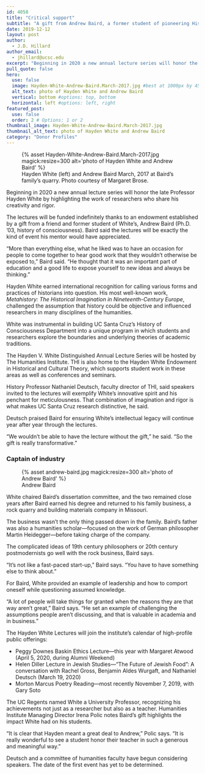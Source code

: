 ```yaml
---
id: 4058
title: "Critical support"
subtitle: "A gift from Andrew Baird, a former student of pioneering History of Consciousness Professor Hayden White, has endowed an annual lecture honoring White and his work"
date: 2019-12-12
layout: post
author:
  - J.D. Hillard
author_email:
  - jhillard@ucsc.edu
excerpt: "Beginning in 2020 a new annual lecture series will honor the late Professor Hayden White by highlighting the work of researchers who share his creativity and rigor."
pull_quote: false
hero:
  use: false
  image: Hayden-White-Andrew-Baird.March-2017.jpg #best at 1000px by 450px
  alt_text: photo of Hayden White and Andrew Baird
  vertical: bottom #options: top, bottom
  horizontal: left #options: left, right
featured_post:
  use: false
  order: 2 # Options: 1 or 2
thumbnail_image: Hayden-White-Andrew-Baird.March-2017.jpg
thumbnail_alt_text: photo of Hayden White and Andrew Baird
category: "Donor Profiles"
---
```


<figure class="inline-image right">
  {% asset Hayden-White-Andrew-Baird.March-2017.jpg magick:resize=300 alt='photo of Hayden White and Andrew Baird' %}
  <figcaption>Hayden White (left) and Andrew Baird March, 2017 at Baird&#8217;s family&#8217;s quarry. Photo courtesy of Margaret Brose.</figcaption>
</figure>

Beginning in 2020 a new annual lecture series will honor the late Professor Hayden White by highlighting the work of researchers who share his creativity and rigor.

The lectures will be funded indefinitely thanks to an endowment established by a gift from a friend and former student of White’s, Andrew Baird (Ph.D. &#8217;03, history of consciousness). Baird said the lectures will be exactly the kind of event his mentor would have appreciated.

“More than everything else, what he liked was to have an occasion for people to come together to hear good work that they wouldn’t otherwise be exposed to,” Baird said. “He thought that it was an important part of education and a good life to expose yourself to new ideas and always be thinking.”

Hayden White earned international recognition for calling various forms and practices of historians into question. His most well-known work, _Metahistory: The Historical Imagination in Nineteenth-Century Europe_, challenged the assumption that history could be objective and influenced researchers in many disciplines of the humanities.

White was instrumental in building UC Santa Cruz’s History of Consciousness Department into a unique program in which students and researchers explore the boundaries and underlying theories of academic traditions.

The Hayden V. White Distinguished Annual Lecture Series will be hosted by The Humanities Institute. THI is also home to the Hayden White Endowment in Historical and Cultural Theory, which supports student work in these areas as well as conferences and seminars.

History Professor Nathaniel Deutsch, faculty director of THI, said speakers invited to the lectures will exemplify White’s innovative spirit and his penchant for meticulousness. That combination of imagination and rigor is what makes UC Santa Cruz research distinctive, he said.

Deutsch praised Baird for ensuring White’s intellectual legacy will continue year after year through the lectures.

“We wouldn’t be able to have the lecture without the gift,” he said. “So the gift is really transformative.”

### Captain of industry

<figure class="inline-image right">
  {% asset andrew-baird.jpg magick:resize=300 alt='photo of Andrew Baird' %}
<figcaption>Andrew Baird</figcaption></figure>

White chaired Baird’s dissertation committee, and the two remained close years after Baird earned his degree and returned to his family business, a rock quarry and building materials company in Missouri.

The business wasn’t the only thing passed down in the family. Baird’s father was also a humanities scholar—focused on the work of German philosopher Martin Heidegger—before taking charge of the company.

The complicated ideas of 19th century philosophers or 20th century postmodernists go well with the rock business, Baird says.

“It’s not like a fast-paced start-up,” Baird says. “You have to have something else to think about.”

For Baird, White provided an example of leadership and how to comport oneself while questioning assumed knowledge.

“A lot of people will take things for granted when the reasons they are that way aren’t great,” Baird says. “He set an example of challenging the assumptions people aren’t discussing, and that is valuable in academia and in business.”

The Hayden White Lectures will join the institute’s calendar of high-profile public offerings:

* Peggy Downes Baskin Ethics Lecture—this year with Margaret Atwood (April 5, 2020, during Alumni Weekend)
* Helen Diller Lecture in Jewish Studies—“The Future of Jewish Food”: A conversation with Rachel Gross, Benjamin Aldes Wurgaft, and Nathaniel Deutsch (March 19, 2020)
* Morton Marcus Poetry Reading—most recently November 7, 2019, with Gary Soto

The UC Regents named White a University Professor, recognizing his achievements not just as a researcher but also as a teacher. Humanities Institute Managing Director Irena Polic notes Baird’s gift highlights the impact White had on his students.

“It is clear that Hayden meant a great deal to Andrew,” Polic says. “It is really wonderful to see a student honor their teacher in such a generous and meaningful way.”

Deutsch and a committee of humanities faculty have begun considering speakers. The date of the first event has yet to be determined.
